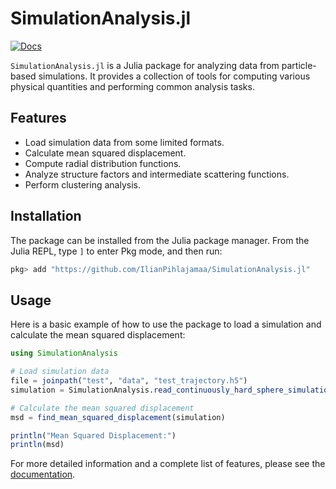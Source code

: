 # SimulationAnalysis.jl

[![Docs](https://img.shields.io/badge/docs-dev-blue.svg)](https://IlianPihlajamaa.github.io/SimulationAnalysis.jl/dev)

`SimulationAnalysis.jl` is a Julia package for analyzing data from particle-based simulations. It provides a collection of tools for computing various physical quantities and performing common analysis tasks.

## Features

*   Load simulation data from some limited formats.
*   Calculate mean squared displacement.
*   Compute radial distribution functions.
*   Analyze structure factors and intermediate scattering functions.
*   Perform clustering analysis.

## Installation

The package can be installed from the Julia package manager. From the Julia REPL, type `]` to enter Pkg mode, and then run:

```julia
pkg> add "https://github.com/IlianPihlajamaa/SimulationAnalysis.jl"
```

## Usage

Here is a basic example of how to use the package to load a simulation and calculate the mean squared displacement:

```julia
using SimulationAnalysis

# Load simulation data
file = joinpath("test", "data", "test_trajectory.h5")
simulation = SimulationAnalysis.read_continuously_hard_sphere_simulation(file; time_origins=10)

# Calculate the mean squared displacement
msd = find_mean_squared_displacement(simulation)

println("Mean Squared Displacement:")
println(msd)
```

For more detailed information and a complete list of features, please see the [documentation](https://IlianPihlajamaa.github.io/SimulationAnalysis.jl/dev).
